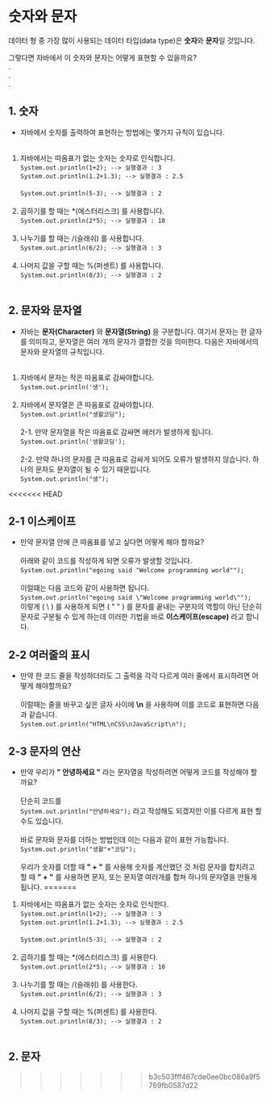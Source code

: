 # **숫자와 문자**
데이터 형 중 가장 많이 사용되는 데이터 타입(data type)은 **숫자**와 **문자**일 것입니다.

그렇다면 자바에서 이 숫자와 문자는 어떻게 표현할 수 있을까요?  
.  
.  
.  
## **1. 숫자**
- 자바에서 숫자를 출력하여 표현하는 방법에는 몇가지 규칙이 있습니다.
<br><br>
1. 자바에서는 따옴표가 없는 숫자는 숫자로 인식합니다.  
` System.out.println(1+2); --> 실행결과 : 3 ` <br>
` System.out.println(1.2+1.3); --> 실행결과 : 2.5 ` <br><br>
` System.out.println(5-3); --> 실행결과 : 2 `
<br><br>
2. 곱하기를 할 때는 *(에스터리스크) 를 사용합니다.  
` System.out.println(2*5); --> 실행결과 : 10 `
<br><br>
3. 나누기를 할 때는 /(슬래쉬) 를 사용합니다.  
` System.out.println(6/2); --> 실행결과 : 3 `
<br><br>
3. 나머지 값을 구할 때는 %(퍼센트) 를 사용합니다.  
` System.out.println(8/3); --> 실행결과 : 2 ` <br><br>
## **2. 문자와 문자열**
- 자바는 **문자(Character)** 와 **문자열(String)** 을 구분합니다. 여기서 문자는 한 글자를 의미하고, 문자열은 여러 개의 문자가 결합한 것을 의미한다. 다음은 자바에서의 문자와 문자열의 규칙입니다.
<br><br>
1. 자바에서 문자는 작은 따옴표로 감싸야합니다.   
`System.out.println('생');` <br><br>
2. 자바에서 문자열은 큰 따옴표로 감싸야합니다.  
`System.out.println("생활코딩");` <br><br>
2-1. 만약 문자열을 작은 따옴표로 감싸면 에러가 발생하게 됩니다.  
`System.out.println('생활코딩');` <br><br>
2-2. 만약 하나의 문자를 큰 따옴표로 감싸게 되어도 오류가 발생하지 않습니다. 하나의 문자도 문자열이 될 수 있기 때문입니다.  
`System.out.println("생");` 

<<<<<<< HEAD
## **2-1 이스케이프**
- 만약 문자열 안에 큰 따옴표를 넣고 싶다면 어떻게 해야 할까요?  <br><br>
아래와 같이 코드를 작성하게 되면 오류가 발생할 것입니다.
`System.out.println("egoing said "Welcome programming world"");` <br><br>
이럴떄는 다음 코드와 같이 사용하면 됩니다.  
`System.out.println("egoing said \"Welcome programming world\"");`  
이렇게 ( \ ) 를 사용하게 되면 ( " " ) 를 문자를 끝내는 구분자의 역할이 아닌 단순히 문자로 구분될 수 있게 하는데 이러한 기법을 바로 **이스케이프(escape)** 라고 합니다.

## **2-2 여러줄의 표시**
- 만약 한 코드 줄을 작성하더라도 그 출력을 각각 다르게 여러 줄에서 표시하려면 어떻게 해야할까요? <br><br>
이럴때는 줄을 바꾸고 싶은 글자 사이에 **\n** 을 사용하며 이를 코드로 표현하면 다음과 같습니다.  
`System.out.println("HTML\nCSS\nJavaScript\n");`

## **2-3 문자의 연산**
- 만약 우리가 **" 안녕하세요 "** 라는 문자열을 작성하려면 어떻게 코드를 작성해야 할까요? <br><br>
단순히 코드를  
`System.out.println("안녕하세요");` 라고 작성해도 되겠지만 이를 다르게 표현 할 수도 있습니다. <br><br>
바로 문자와 문자를 더하는 방법인데 이는 다음과 같이 표현 가능합니다.  
`System.out.println("생활"+"코딩");` <br><br>
우리가 숫자를 더할 때 **" + "** 를 사용해 숫자를 계산했던 것 처럼 문자를 합치려고 할 때 **" + "** 를 사용하면 문자, 또는 문자열 여러개를 합쳐 하나의 문자열을 만들게 됩니다.
=======
1. 자바에서는 따옴표가 없는 숫자는 숫자로 인식한다.  
` System.out.println(1+2); --> 실행결과 : 3 ` <br>
`` System.out.println(1.2+1.3); --> 실행결과 : 2.5 ``<br><br>
` System.out.println(5-3); --> 실행결과 : 2 `
<br><br>
2. 곱하기를 할 때는 *(에스터리스크) 를 사용한다.  
` System.out.println(2*5); --> 실행결과 : 10 `
<br><br>
3. 나누기를 할 때는 /(슬래쉬) 를 사용한다.  
` System.out.println(6/2); --> 실행결과 : 3 `
<br><br>
3. 나머지 값을 구할 때는 %(퍼센트) 를 사용한다.  
` System.out.println(8/3); --> 실행결과 : 2 ` <br><br>
## **2. 문자**



>>>>>>> b3c503fff467cde0ee0bc086a9f5769fb0587d22

